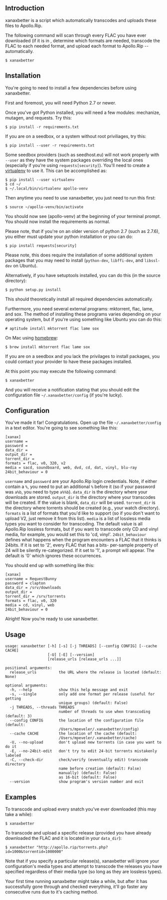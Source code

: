 Introduction
------------

xanaxbetter is a script which automatically transcodes and uploads these
files to Apollo.Rip.

The following command will scan through every FLAC you have ever
downloaded (if it is in , determine which formats are needed, transcode the FLAC to
each needed format, and upload each format to Apollo.Rip -- automatically.

    $ xanaxbetter

Installation
------------

You're going to need to install a few dependencies before using
xanaxbetter.

First and foremost, you will need Python 2.7 or newer.

Once you've got Python installed, you will need a few modules: mechanize,
mutagen, and requests. Try this:

    $ pip install -r requirements.txt

If you are on a seedbox, or a system without root priviliages, try this:

    $ pip install --user -r requirements.txt

Some seedbox providers (such as seedhost.eu) will not work properly with `--user` as
they have the system packages overriding the local ones (especially if you're using
`requests[security]`). You'll need to create a
[virtualenv](https://virtualenv.pypa.io/en/stable/) to use it. This can be accomplished
as:

    $ pip install --user virtualenv
    $ cd ~/
    $ ~/.local/bin/virtualenv apollo-venv

Then anytime you need to use xanaxbetter, you just need to run this first:

    $ source ~/apollo-venv/bin/activate

You should now see (apollo-venv) at the beginning of your terminal prompt. You should now
install the requirements as normal.

Please note, that if you're on an older version of python 2.7 (such as 2.7.6), you
either must update your python installation or you can do:

    $ pip install requests[security]

Please note, this does require the installation of some additional system packages
that you may need to install (`python-dev`, `libffi-dev`, and `libssl-dev` on Ubuntu).


Alternatively, if you have setuptools installed, you can do this (in the
source directory):

    $ python setup.py install

This should theoretically install all required dependencies
automatically.

Furthermore, you need several external programs: mktorrent, flac,
lame, and sox. The method of installing these programs varies
depending on your operating system, but if you're using something like
Ubuntu you can do this:

    # aptitude install mktorrent flac lame sox

On Mac using [homebrew](https://homebrew.sh):

    $ brew install mktorrent flac lame sox

If you are on a seedbox and you lack the privilages to install packages,
you could contact your provider to have these packages installed.

At this point you may execute the following command:

    $ xanaxbetter

And you will receive a notification stating that you should edit the
configuration file `~/.xanaxbetter/config` (if you're lucky).

Configuration
-------------

You've made it far! Congratulations. Open up the file
`~/.xanaxbetter/config` in a text editor. You're going to see something
like this:

    [xanax]
    username =
    password =
    data_dir =
    output_dir =
    torrent_dir =
    formats = flac, v0, 320, v2
    media = sacd, soundboard, web, dvd, cd, dat, vinyl, blu-ray
    24bit_behaviour = 0

`username` and `password` are your Apollo.Rip login credentials. Note,
if either contain a `%`, you need to put an additional `%` before it
(so if your password was `a%b`, you need to type `a%%b`).
`data_dir` is the directory where your downloads are stored.
`output_dir` is the directory where your transcodes will be created. If
the value is blank, `data_dir` will be used.
`torrent_dir` is the directory where torrents should be created (e.g.,
your watch directory). `formats` is a list of formats that you'd like to
support (so if you don't want to upload V2, just remove it from this
list).
`media` is a list of lossless media types you want to consider for
transcoding. The default value is all Apollo.Rip lossless formats, but if
you want to transcode only CD and vinyl media, for example, you would
set this to 'cd, vinyl'.
`24bit_behaviour` defines what happens when the program encounters a FLAC
that it thinks is 24bits. If it is set to '2', every FLAC that has a bits-
per-sample property of 24 will be silently re-categorized. If it set to '1',
a prompt will appear. The default is '0' which ignores these occurrences.

You should end up with something like this:

    [xanax]
    username = RequestBunny
    password = clapton
    data_dir = /srv/downloads
    output_dir =
    torrent_dir = /srv/torrents
    formats = flac, v0, 320
    media = cd, vinyl, web
    24bit_behaviour = 0

Alright! Now you're ready to use xanaxbetter.

Usage
-----

    usage: xanaxbetter [-h] [-s] [-j THREADS] [--config CONFIG] [--cache CACHE]
                       [-U] [-E] [--version]
                       [release_urls [release_urls ...]]

    positional arguments:
      release_urls          the URL where the release is located (default: None)

    optional arguments:
      -h, --help            show this help message and exit
      -s, --single          only add one format per release (useful for getting
                            unique groups) (default: False)
      -j THREADS, --threads THREADS
                            number of threads to use when transcoding (default: 3)
      --config CONFIG       the location of the configuration file (default:
                            /Users/mpeveler/.xanaxbetter/config)
      --cache CACHE         the location of the cache (default:
                            /Users/mpeveler/.xanaxbetter/cache)
      -U, --no-upload       don't upload new torrents (in case you want to do it
      -E, --no-24bit-edit   don't try to edit 24-bit torrents mistakenly labeled
      -C, --check-dir       check/verify (eventually edit) transcode directory
                            name before creation (default: False)
                            manually) (default: False)
                            as 16-bit (default: False)
      --version             show program's version number and exit

Examples
--------

To transcode and upload every snatch you've ever downloaded (this may
take a while):

    $ xanaxbetter

To transcode and upload a specific release (provided you have already
downloaded the FLAC and it is located in your `data_dir`):

    $ xanaxbetter "http://apollo.rip/torrents.php?id=1000&torrentid=1000000"

Note that if you specify a particular release(s), xanaxbetter will
ignore your configuration's media types and attempt to transcode the
releases you have specified regardless of their media type (so long as
they are lossless types).

Your first time running xanaxbetter might take a while, but after it has
successfully gone through and checked everything, it'll go faster any
consecutive runs due to it's caching method.
